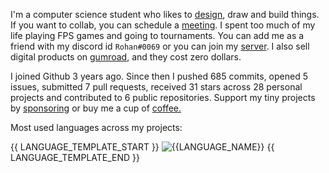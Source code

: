 I'm a computer science student who likes to [design](https://www.behance.net/rohzzn), draw and build things. If you want to collab, you can schedule a [meeting](https://calendly.com/rohzzn/meet). I spent too much of my life playing FPS games and going to tournaments. You can add me as a friend with my discord id `Rohan#0069` or you can join my [server](https://discord.com/invite/gubvkKGskx). I also sell digital products on [gumroad](https://rohzzn.gumroad.com/), and they cost zero dollars.

I joined Github 3 years ago. Since then I pushed 685 commits, opened 5 issues, submitted 7 pull requests, received 31 stars across 28 personal projects and contributed to 6 public repositories. Support my tiny projects by [sponsoring](https://github.com/sponsors/rohzzn) or buy me a cup of [coffee.]()

Most used languages across my projects:

{{ LANGUAGE_TEMPLATE_START }}
![{{LANGUAGE_NAME}}](https://img.shields.io/static/v1?style=flat-square&label=%E2%A0%80&color=555&labelColor={{LANGUAGE_COLOR:uri}}&message={{LANGUAGE_NAME:uri}}%EF%B8%B1{{LANGUAGE_PERCENT:uri}}%25)
{{ LANGUAGE_TEMPLATE_END }}
